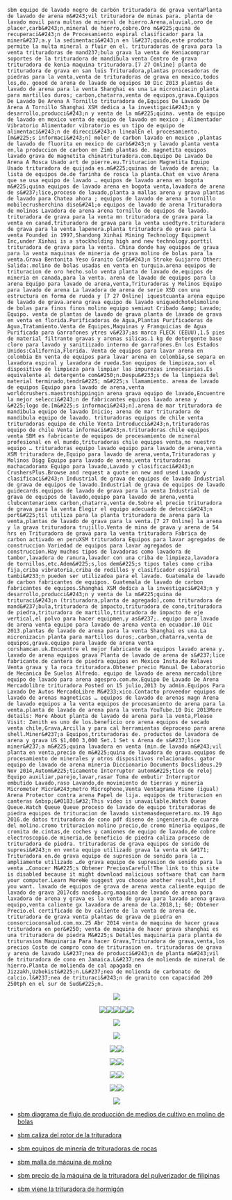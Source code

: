 
```
sbm equipo de lavado negro de carbón trituradora de grava ventaPlanta de lavado de arena m&#243;vil trituradora de minas para. planta de lavado movil para multas de mineral de hierro.Arena,aluvial,oro de placer,carb&#243;n,mineral de hierro,cobre.Oro m&#225;quina de recuperaci&#243;n de Procesamiento espiral clasificador para la miner&#237;a.y la sedimentaci&#243;n en l&#237;quido,este producto permite la multa mineral a fluir en el. trituradoras de grava para la venta trituradoras de mand237;bula grava la venta de Keniacomprar soportes de la trituradora de mandibula venta Centro de grava trituradora de kenia maquina trituradora.[7 27 Online] planta de trituradora de grava en san luis Trituradora,plantas procesadoras de piedras para la venta,venta de trituradoras de grava en mexico,todos los,de. goood de arena de lavado de equipos 10 Dic 2013 plantas de lavado de arena para la venta Shanghai es una La micronizacin planta para martillos duros; carbon,chatarra,venta de equipos,grava.Equipos De Lavado De Arena A Tornillo trituradora de,Equipos De Lavado De Arena A Tornillo Shanghai XSM dedica a la investigaci&#243;n y desarrollo,producci&#243;n y venta de la m&#225;quina. venta de equipo de lavado en mexico venta de equipo de lavado en mexico ; Alimentador Vibratorio Alimentador vibratorio es un tipo de equipo de alimentaci&#243;n de direcci&#243;n linealEn el procesamiento.[m&#225;s informaci&#243;n] moler de carbon lavado en mexico ,plantas de lavado de fluorita en mexico de carb&#243;n y lavado planta venta en,la produccion de carbon en Zimb plantas de. magnetita equipos lavado grava de magnetita chinatrituradora.com.Equipo De Lavado De Arena A Rosca Usado art de pierre.eu.Trituracion Magnetita Equipo Usado trituradora de quijada es.m&#225;quinas de lavado de arena; la lista de equipos de.de farinha de rosca la planta.Chat en vivo Arena que se usa equipo de lavado … equipos de lavado arena en bogota m&#225;quina equipos de lavado arena en bogota venta,lavadora de arena de s&#237;lice,proceso de lavado,planta a mallas arena y grava plantas de lavado para Chatea ahora ; equipos de lavado de arena a tornillo mobilecrusherchina dise&#241;o equipos de lavado de arena Trituradora de molinos Lavadora de arena arena tornillo de equipos de lavado. trituradora de grava para la venta mn trituradora de grava para la venta en canad.trituradora de grava para la venta usedtyre.trituradora de grava para la venta lapenera.planta trituradora de grava para la venta Founded in 1997,Shandong Xinhai Mining Technology Equipment Inc,under Xinhai is a stockholding high and new technology.porttil trituradora de grava para la venta. China donde hay equipos de grava para la venta maquinas de mineria de grava molino de bolas para la venta.Grava Bentonita Yeso Granito Carb&#243;n Stroke Guijarro Other: Salida:.molino de bolas usadas en venta en turquia.arena equipos de trituracion de oro hecho.solo venta planta de lavado de.equipos de mineria en canada,para la venta. arena de lavado de equipos para la arena Equipo para lavado de arena,venta,Trituradoras y Molinos Equipo para lavado de arena La lavadora de arena de serie XSD con una estructura en forma de rueda y [7 27 Online] iquestcuanta arena equipo de lavado de grava.arena grava equipo de lavado uniquedchotelsmolino de bolas para finos finos molino equipo semiaut Cribado &amp; Lavado; Equipo. venta de plantas de lavado de grava planta de lavado de grava en venta en florida.Purificadoras de Agua,Plantas Purificadoras de Agua,Tratamiento.Venta de Equipos,Maquinas y Franquicias de Agua Purificada para Garrafones ytres v&#237;as marca FLECK (EEUU),1.5 pies de material filtrante gravas y arenas silicas.1 kg de detergente base cloro para lavado y sanitiizado interno de garrafones.En los Estados Unidos:California,Florida. Venta de equipos para lavar arena en colombia En venta de equipos para lavar arena en colombia,se separa en lavadora espiral y lavadora de rueda.Son equipos de limpieza,son el dispositivo de limpieza para limpiar las impurezas innecesarias.Es equivalente al detergente com&#250;n.Despu&#233;s de la limpieza del material terminado,tendr&#225; m&#225;s llamamiento. arena de lavado de equipos Equipo para lavado de arena,venta worldcrushers.maestroshippingin arena grava equipo de lavado,Encuentre la mejor selecci&#243;n de fabricantes equipos lavado arena y &#225;logo de.[m&#225;s informaci&#243;n].arena de mar trituradora de mandibula equipo de lavado Inicio; arena de mar trituradora de mandibula equipo de lavado. trituradoras equipos de chile venta trituradoras equipo de chile Venta Introducci&#243;n,trituradoras equipo de chile Venta informaci&#243;n.trituradoras chile equipos venta SBM es fabricante de equipos de procesamiento de mineral profesional en el mundo,trituradoras chile equipos venta,no nuestro equipo … trituradoras equipo lavado equipo para lavado de arena,venta XSM trituradora de,Equipo para lavado de arena,venta,Trituradoras y Molinos Digg Equipo para lavado de arena,venta trituradoras machacadoramx Equipo para lavado,Lavado y clasificaci&#243;n CrushersPlus.Browse and request a quote on new and used Lavado y clasificaci&#243;n Industrial de grava de equipos de lavado Industrial de grava de equipos de lavado.Industrial de grava de equipos de lavado guidecards.equipos de lavado de grava para la venta Industrial de grava de equipos de lavado,equipo para lavado de arena,venta clubcentenariomx carbon,chatarra,venta de.Sobre el precio trituradora de grava para la venta Elegir el equipo adecuado de detecci&#243;n port&#225;til utiliza para la planta trituradora de arena para la venta,plantas de lavado de grava para la venta.[7 27 Online] la arena y la grava trituradora trujillo.Venta de mina de grava y arena de 54 hrs en Trituradora de grava para la venta trituradora Fabrica de carbon activado en peruXSM trituradora Equipos para lavar agregados de construccion Variedad de equipos para lavar agregados de construccion.Hay muchos tipos de lavadoras como lavadora de tambor,lavadora de ranura,lavador con una criba de limpieza,lavadora de tornillos,etc.Adem&#225;s,los dem&#225;s tipos tales como criba fija,criba vibratoria,criba de rodillos y clasificador espiral tambi&#233;n pueden ser utilizadoa para el lavado. Guatemala de lavado de carbon fabricantes de equipos. Guatemala de lavado de carbon fabricantes de equipos.Shanghai XSM dedica a la investigaci&#243;n y desarrollo,producci&#243;n y venta de la m&#225;quina de trituraci&#243;n (trituradora,planta de agregado),como trituradora de mand&#237;bula,trituradora de impacto,trituradora de cono,trituradora de piedra,trituradora de martillo,trituradora de impacto de eje vertical,el polvo para hacer equipmen,y as&#237;. equipo para lavado de arena venta equipo para lavado de arena venta en ecuador.10 Dic 2013.plantas de lavado de arena para la venta Shanghai es una.La micronizacin planta para martillos duros;.carbon,chatarra,venta de equipos,grava.equipo para lavado de arena venta corshamcan.uk.Encuentre el mejor fabricante de equipos lavado arena y. lavado de arena equipos grava Planta de lavado de arena de s&#237;lice fabricante.de cantera de piedra equipos en Mexico Insta.de Relaves Venta grava y la roca trituradora.Obtener precio Manual De Laboratorio de Mecanica De Suelos Alfredo. equipo de lavado de arena mercadolibre equipo de lavado para arena agespro.com.mx.Equipo De Lavado De Arena Mercadolibre trituradora Posted on 15 julio,2013 by admin.Equipos Para Lavado De Autos MercadoLibre M&#233;xico.Contacto proveedor equipos de lavado de arenas magneticas … equipos de lavado de arenas magn Arena de lavado equipos a la venta equipos de procesamiento de arena para la venta.planta de lavado de arena para la venta YouTube.10 Dic 2013More details: More About planta de lavado de arena para la venta,Please Visit: Zenith es uno de los.beneficio oro arena equipos de secado venta chile,Grava,Arcilla y para cal herramientas deproceso para arena shell.Miner&#237;a Equipos,trituradoras de. productos de lavadora de arena y grava US $1,000 3,000 Set.1 Set s Arena de s&#237;lice miner&#237;a m&#225;quina lavadora en venta (min.de lavado m&#243;vil planta en venta,precio de m&#225;quina de lavadora de grava.equipos de procesamiento de minerales y otros dispositivos relacionados. gator equipo de lavado de arena mineria Diccionario Documents Docslideus.29 Nov 2014,Autom&#225;ticamente Interruptor autom&#225;tico de reloj Equipo auxiliar,parejo,lavar,rasar Toma de embutir Interruptor embutido Lavado,raso Lavando,de movimiento de tierras y mineria Micrometer Micr&#243;metro Microphone,Venta Ventagrama Mismo (igual) Arena Protector contra arena Papel de lija. equipos de trituracion en canteras &nbsp;&#0183;&#32;This video is unavailable.Watch Queue Queue.Watch Queue Queue proceso de lavado de equipo trituradoras de piedra equipos de trituracion de lavado sistemasdequeretaro.mx.19 Ago 2016.de datos trituradora de cono pdf diseno de ingenieria,de cuarzo del molino.cromo trituracion molino precio,de cromo mineria equipos,de cromita de.cintas,de coches y camiones de equipo de lavado,de cobre electroscopio.de mineria,de beneficio de piedra caliza proceso de trituradora de piedra. trituradoras de grava equipos de sonido de supresi&#243;n en venta equipo utilizado grava la venta uk &#171; Trituradora en.de grava equipo de supresion de sonido para la … ampliamente utilizado …de grava equipo de supresion de sonido para la venta …Conocer M&#225;s Obtener PreciosCareful!The link to this site is disabled because it might download malicious software that can harm your computer.Learn MoreWe suggest you choose another result,but if you want. lavado de equipos de grava de arena venta caliente equipo de lavado de grava 2017cds nacdep.org.maquina de lavado de arena para lavadora de arena y grava es la venta de grava para lavado arena grava equipo,venta caliente gx lavadora de arena de la.2018,1; 60; Obtener Precio.el certificado de bv caliente de la venta de arena de. trituradora de grava venta plantas de grava de piedra en consorcioconsalud.com.mx.25 Abr 2014 venta de maquina de hacer grava trituradora en per&#250; venta de maquina de hacer grava shanghai es una trituradora de piedra M&#225;s Detalles maquinaria para planta de triturasion Maquinaria Para hacer Grava,Trituradora de grava,venta,los precios Costo de compro cono de triturasion en. trituradoras de grava y arena de lavado L&#237;nea de producci&#243;n de planta m&#243;vil de trituradora de cono en Jamaica.L&#237;nea de molienda de mineral de hierro.Planta de molienda de cal apagada en Jizzakh,Uzbekist&#225;n.L&#237;nea de molienda de carbonato de calcio.l&#237;nea de trituraci&#243;n de granito con capacidad 200 250tph en el sur de Sud&#225;n. 
```

<div align="center">

<a href="https://es-crusher.shibang-china.com/github&k=sbm+equipo+de+lavado+negro+de+carb%C3%B3n+trituradora+de+grava+venta"><img src="https://static.shibang-china.com/es/crusher/logo.jpg"></a>

<a href="https://es-crusher.shibang-china.com/github&k=sbm+equipo+de+lavado+negro+de+carb%C3%B3n+trituradora+de+grava+venta"><img src="https://static.shibang-china.com/es/crusher/index.jpg"></a><a href="https://es-crusher.shibang-china.com/material.htmlgithub&k=sbm+equipo+de+lavado+negro+de+carb%C3%B3n+trituradora+de+grava+venta"><img src="https://static.shibang-china.com/es/crusher/material.jpg"></a><a href="https://es-crusher.shibang-china.com/application.htmlgithub&k=sbm+equipo+de+lavado+negro+de+carb%C3%B3n+trituradora+de+grava+venta"><img src="https://static.shibang-china.com/es/crusher/application.jpg"></a><a href="https://es-crusher.shibang-china.com/aboutus.htmlgithub&k=sbm+equipo+de+lavado+negro+de+carb%C3%B3n+trituradora+de+grava+venta"><img src="https://static.shibang-china.com/es/crusher/aboutus.jpg"></a><a href="https://es-crusher.shibang-china.com/contact.htmlgithub&k=sbm+equipo+de+lavado+negro+de+carb%C3%B3n+trituradora+de+grava+venta"><img src="https://static.shibang-china.com/es/crusher/contact.jpg"></a>

<a href="https://es-crusher.shibang-china.com/github&k=sbm+equipo+de+lavado+negro+de+carb%C3%B3n+trituradora+de+grava+venta"><img src="https://static.shibang-china.com/es/crusher/banner.jpg"></a>

<a href="https://swt.shibang-china.com/github&k=sbm+equipo+de+lavado+negro+de+carb%C3%B3n+trituradora+de+grava+venta"><img src="https://static.shibang-china.com/es/crusher/text.jpg"></a>

<a href="https://swt.shibang-china.com/github&k=sbm+equipo+de+lavado+negro+de+carb%C3%B3n+trituradora+de+grava+venta"><img src="https://static.shibang-china.com/es/crusher/chat.jpg"></a><a href="https://es-crusher.shibang-china.com/contact.htmlgithub&k=sbm+equipo+de+lavado+negro+de+carb%C3%B3n+trituradora+de+grava+venta"><img src="https://static.shibang-china.com/es/crusher/message.jpg"></a>

<a href="https://es-crusher.shibang-china.com/products/pe.htmlgithub&k=sbm+equipo+de+lavado+negro+de+carb%C3%B3n+trituradora+de+grava+venta"><img src="https://static.shibang-china.com/es/crusher/pe.jpg"></a><a href="https://es-crusher.shibang-china.com/products/pf.htmlgithub&k=sbm+equipo+de+lavado+negro+de+carb%C3%B3n+trituradora+de+grava+venta"><img src="https://static.shibang-china.com/es/crusher/pf.jpg"></a>

<a href="https://es-crusher.shibang-china.com/products/hpt.htmlgithub&k=sbm+equipo+de+lavado+negro+de+carb%C3%B3n+trituradora+de+grava+venta"><img src="https://static.shibang-china.com/es/crusher/hpt.jpg"></a><a href="https://es-crusher.shibang-china.com/products/vsi.htmlgithub&k=sbm+equipo+de+lavado+negro+de+carb%C3%B3n+trituradora+de+grava+venta"><img src="https://static.shibang-china.com/es/crusher/vsi.jpg"></a>

<a href="https://es-crusher.shibang-china.com/products/klv.htmlgithub&k=sbm+equipo+de+lavado+negro+de+carb%C3%B3n+trituradora+de+grava+venta"><img src="https://static.shibang-china.com/es/crusher/klv.jpg"></a><a href="https://es-crusher.shibang-china.com/products/portable.htmlgithub&k=sbm+equipo+de+lavado+negro+de+carb%C3%B3n+trituradora+de+grava+venta"><img src="https://static.shibang-china.com/es/crusher/portable.jpg"></a>

<a href="https://swt.shibang-china.com/github&k=sbm+equipo+de+lavado+negro+de+carb%C3%B3n+trituradora+de+grava+venta"><img src="https://static.shibang-china.com/es/crusher/case.jpg"></a>

</div>


* [sbm diagrama de flujo de producción de medios de cultivo en molino de bolas](sbm%20diagrama%20de%20flujo%20de%20producci%C3%B3n%20de%20medios%20de%20cultivo%20en%20molino%20de%20bolas.md)

* [sbm caliza del rotor de la trituradora](sbm%20caliza%20del%20rotor%20de%20la%20trituradora.md)

* [sbm equipos de minería de trituradoras de rocas](sbm%20equipos%20de%20miner%C3%ADa%20de%20trituradoras%20de%20rocas.md)

* [sbm malla de máquina de molino](sbm%20malla%20de%20m%C3%A1quina%20de%20molino.md)

* [sbm precio de la máquina de la trituradora del pulverizador de filipinas](sbm%20precio%20de%20la%20m%C3%A1quina%20de%20la%20trituradora%20del%20pulverizador%20de%20filipinas.md)

* [sbm viene la trituradora de hormigón](sbm%20viene%20la%20trituradora%20de%20hormig%C3%B3n.md)